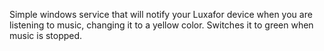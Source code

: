 Simple windows service that will notify your Luxafor device when you are listening to music, changing it to a yellow color. Switches it to green when music is stopped. 
